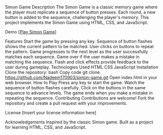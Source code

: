 Simon Game
Description
The Simon Game is a classic memory game where the player must replicate a sequence of button presses. Each round, a new button is added to the sequence, challenging the player's memory. This project implements the Simon Game using HTML, CSS, and JavaScript.

Demo
[[Play Simon Game](https://Nadeem170903.github.io/simon-game/)]

Features
Start the game by pressing any key.
Sequence of button flashes shows the current pattern to be matched.
User clicks on buttons to repeat the pattern.
Game progresses to the next level as the user successfully matches each sequence.
Game over if the user makes a mistake in matching the sequence.
Flash and click effects provide feedback to the user during gameplay.
Technologies Used
HTML
CSS
JavaScript
Installation
Clone the repository:
bash
Copy code
git clone https://github.com/Nadeem170903/simon-game.git
Open index.html in your web browser.
How to Play
Press any key to start the game.
Watch the sequence of button flashes carefully.
Click on the buttons in the same sequence to advance levels.
The game ends when you make a mistake in repeating the sequence.
Contributing
Contributions are welcome! Fork the repository and create a pull request with your improvements.

License
[Insert your license information here]

Acknowledgements
Inspired by the classic Simon game.
Built as a project for learning HTML, CSS, and JavaScript.
